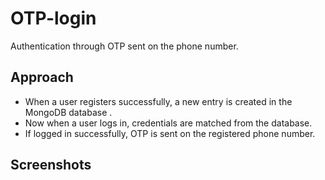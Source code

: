 # OTP-login
Authentication through OTP sent on the phone number.

## Approach
- When a user registers successfully, a new entry is created in the MongoDB database .
- Now when a user logs in, credentials are matched from the database.
- If logged in successfully, OTP is sent on the registered phone number.

## Screenshots
